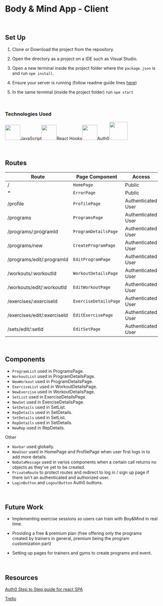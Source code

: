 # Body & Mind App - Client

 <!-- 
 Demo(Optional) (Screenshots or GIFs of the application)
  -->
<!-- 
## Description -->

<br/>

## Set Up

1. Clone or Download the project from the repository.

2. Open the directory as a project on a IDE such as Visual Studio.

3. Open a new terminal inside the project folder where the `package.json` is and run `npm install`.

4. Ensure your server is running (follow readme guide lines [here](https://github.com/Openbank-Java-Bootcamp/Lisa-Body-and-Mind-server))

5. In the same terminal (inside the project folder) run `npm start`

<br/>

### Technologies Used

<img src="https://upload.wikimedia.org/wikipedia/commons/thumb/9/99/Unofficial_JavaScript_logo_2.svg/1200px-Unofficial_JavaScript_logo_2.svg.png" width=50>JavaScript<img src="https://raw.githubusercontent.com/alDuncanson/react-hooks-snippets/master/icon.png" width=50>React Hooks<img src="https://cdn.worldvectorlogo.com/logos/auth0.svg" width=50>Auth0<img src="https://upload.wikimedia.org/wikipedia/commons/thumb/c/c8/Axios_logo_%282020%29.svg/2560px-Axios_logo_%282020%29.svg.png" width=60>

<br/>

## Routes

| Route                                | Page Component      | Access             |
| ------------------------------------ | ------------------- | ------------------ |
| /                                    | `HomePage`            | Public             |
| \*                                   | `ErrorPage`           | Public             |
| /profile                             | `ProfilePage`         | Authenticated User |
| /programs                            | `ProgramsPage`        | Authenticated User |
| /programs/:programId                 | `ProgramDetailsPage`  | Authenticated User |
| /programs/new                        | `CreateProgramPage`   | Authenticated User |
| /programs/edit/:programId            | `EditProgramPage`     | Authenticated User |
| /workouts/:workoutId                 | `WorkoutDetailsPage`  | Authenticated User |
| /workouts/edit/:workoutId            | `EditWorkoutPage`     | Authenticated User |
| /exercises/:exerciseId               | `ExerciseDetailsPage` | Authenticated User |
| /exercises/edit/:exerciseId          | `EditExercisePage`    | Authenticated User |
| /sets/edit/:setId                    | `EditSetPage`         | Authenticated User |


<br/>

## Components

- `ProgramList` used in ProgramsPage.
- `WorkoutList` used in ProgramDetailsPage.
- `NewWorkout` used in ProgramDetailsPage.
- `ExerciseList` used in WorkoutDetailsPage.
- `NewExercise` used in WorkoutDetailsPage.
- `SetList` used in ExerciseDetailsPage.
- `NewSet` used in ExerciseDetailsPage.
- `SetDetails` used in SetList.
- `RepDetails` used in SetDetails.
- `SetDetails` used in SetList.
- `RepDetails` used in SetDetails.
- `NewRep` used in RepDetails.

Other 

- `Navbar` used globally.
- `NewUser` used in HomePage and ProfilePage when user first logs in to add more details.
- `NoDataMessage` used in varios components when a certain call returns no objects as they've yet to be created.
- `PrivateRoute` to protect routes and redirect to log in / sign up page if there isn't an authenticated and authorized user.
- `LoginButton` and `LogoutButton` Auth0 buttons.

<br/>

## Future Work

- Implementing exercise sessions so users can train with Boy&Mind in real time.

- Providing a free & premium plan (free offering only the programs created by trainers in general, premium being the program customization part)

- Setting up pages for trainers and gyms to create programs and event.

<br/>

## Resources

[Auth0 Step to Step guide for react SPA](https://auth0.com/docs/quickstart/spa/react/01-login)

[Trello](https://trello.com/b/xrk45zcW/bodymind)
